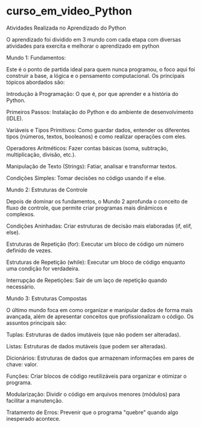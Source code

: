 # curso_em_video_Python
Atividades Realizada no Aprendizado do Python 

O aprendizado foi dividido em 3 mundo com cada etapa com diversas atividades para exercita e melhorar o aprendizado em python

Mundo 1: Fundamentos:

Este é o ponto de partida ideal para quem nunca programou, o foco aqui foi construir a base, a lógica e o pensamento computacional. Os principais tópicos abordados são:

Introdução à Programação: O que é, por que aprender e a história do Python.

Primeiros Passos: Instalação do Python e do ambiente de desenvolvimento (IDLE).

Variáveis e Tipos Primitivos: Como guardar dados, entender os diferentes tipos (números, textos, booleanos) e como realizar operações com eles.

Operadores Aritméticos: Fazer contas básicas (soma, subtração, multiplicação, divisão, etc.).

Manipulação de Texto (Strings): Fatiar, analisar e transformar textos.

Condições Simples: Tomar decisões no código usando if e else.

Mundo 2: Estruturas de Controle

Depois de dominar os fundamentos, o Mundo 2 aprofunda o conceito de fluxo de controle, que permite criar programas mais dinâmicos e complexos.

Condições Aninhadas: Criar estruturas de decisão mais elaboradas (if, elif, else).

Estruturas de Repetição (for): Executar um bloco de código um número definido de vezes.

Estruturas de Repetição (while): Executar um bloco de código enquanto uma condição for verdadeira.

Interrupção de Repetições: Sair de um laço de repetição quando necessário.

Mundo 3: Estruturas Compostas

O último mundo foca em como organizar e manipular dados de forma mais avançada, além de apresentar conceitos que profissionalizam o código. Os assuntos principais são:

Tuplas: Estruturas de dados imutáveis (que não podem ser alteradas).

Listas: Estruturas de dados mutáveis (que podem ser alteradas).

Dicionários: Estruturas de dados que armazenam informações em pares de chave: valor.

Funções: Criar blocos de código reutilizáveis para organizar e otimizar o programa.

Modularização: Dividir o código em arquivos menores (módulos) para facilitar a manutenção.

Tratamento de Erros: Prevenir que o programa "quebre" quando algo inesperado acontece.
